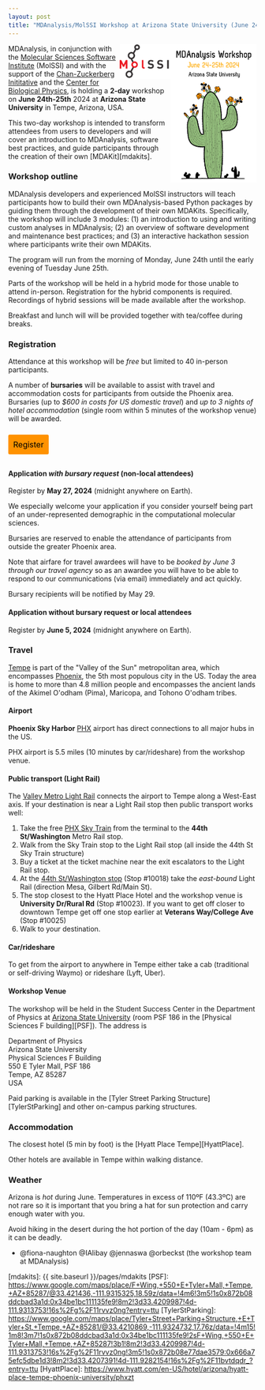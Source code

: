 ```yaml
---
layout: post
title: "MDAnalysis/MolSSI Workshop at Arizona State University (June 24/25, 2024)"
---
```


<img
src="/public/images/ASUworkshop_cactus.png"
title="MDAnalysis ASU workshop 2024" alt="MDAnalysis Workshop June 24-25th, 2024 at Arizona State University"
style="float: right; height: 20em; " />

<img
src="/public/images/MolSSI_Logo.png"
title="MolSSI logo" alt="MolSSI logo"
style="float: right; height: 5em; " />

MDAnalysis, in conjunction with the [Molecular Sciences Software Institute][MolSSI]
(MolSSI) and with the support of the [Chan-Zuckerberg Inititative][CZI] and the
[Center for Biological Physics][CBP], is holding a **2-day** workshop on **June
24th-25th** 2024 at **Arizona State University** in Tempe, Arizona, USA.

This two-day workshop is intended to transform attendees from users to
developers and will cover an introduction to MDAnalysis, software best
practices, and guide participants through the creation of their own [MDAKit][mdakits].

### Workshop outline

MDAnalysis developers and experienced MolSSI instructors will teach
participants how to build their own MDAnalysis-based Python packages by guiding
them through the development of their own MDAKits. Specifically, the workshop
will include 3 modules: (1) an introduction to using and writing custom
analyses in MDAnalysis; (2) an overview of software development and maintenance
best practices; and (3) an interactive hackathon session where participants
write their own MDAKits.

The program will run from the morning of Monday, June 24th until the early
evening of Tuesday June 25th. 

Parts of the workshop will be held in a hybrid mode for those unable to attend
in-person. Registration for the hybrid components is required. Recordings of
hybrid sessions will be made available after the workshop.

Breakfast and lunch will will be provided together with tea/coffee during
breaks.



### Registration

Attendance at this workshop will be *free* but limited to 40 in-person
participants.

A number of **bursaries** will be available to assist with travel and
accommodation costs for participants from outside the Phoenix area. Bursaries
(up to *$600 in costs for US domestic travel*) and *up to 3 nights of hotel
accommodation* (single room within 5 minutes of the workshop venue) will be
awarded.

<a href="https://LINK.TO.REGISTRATIONFORM" target="_blank" style="background:#FF9200;padding:10px;margin:10px 0px;text-align:center;text-decoration:none;font-size:12pt;color:#000000;display:inline-block;border-radius:3px">Register</a>

#### Application *with bursary request* (non-local attendees)

Register by **May 27, 2024** (midnight anywhere on Earth).

We especially welcome your application if you consider yourself being part of
an under-represented demographic in the computational molecular sciences.

Bursaries are reserved to enable the attendance of participants from outside
the greater Phoenix area.

Note that airfare for travel awardees will have to be *booked by June 3 through
our travel agency* so as an awardee you will have to be able to
respond to our communications (via email) immediately and act quickly.

Bursary recipients will be notified by May 29. 


#### Application without bursary request or local attendees

Register by **June 5, 2024** (midnight anywhere on Earth).


### Travel

[Tempe][] is part of the "Valley of the Sun" metropolitan area, which encompasses
[Phoenix][], the 5th most populous city in the US. Today the area is home to more
than 4.8 million people and encompasses the ancient lands of the Akimel O'odham
(Pima), Maricopa, and Tohono O'odham tribes.


#### Airport

**Phoenix Sky Harbor** [PHX][] airport has direct connections to all major hubs
in the US.

PHX airport is 5.5 miles (10 minutes by car/rideshare) from the workshop venue.

#### Public transport (Light Rail)

The [Valley Metro Light Rail][Light Rail] connects the airport to Tempe along a
West-East axis. If your destination is near a Light Rail stop then
public transport works well:

1. Take the free [PHX Sky Train][] from the terminal to the **44th St/Washington**
Metro Rail stop.
2. Walk from the Sky Train stop to the Light Rail stop (all inside the 44th St
Sky Train structure)
3. Buy a ticket at the ticket machine near the exit escalators to the Light
Rail stop.
4. At the [44th St/Washington stop][LightRail44thSt] (Stop #10018) take the
*east-bound* Light Rail (direction Mesa, Gilbert Rd/Main St).
5. The stop closest to the Hyatt Place Hotel and the workshop venue is
**University Dr/Rural Rd** (Stop #10023). If you want to get off closer to
downtown Tempe get off one stop earlier at **Veterans Way/College Ave** (Stop #10025)
6. Walk to your destination.

#### Car/rideshare

To get from the airport to anywhere in Tempe either take a cab (traditional or self-driving
Waymo) or rideshare (Lyft, Uber).


#### Workshop Venue

The workshop will be held in the Student Success Center in the Department of
Physics at [Arizona State University][ASU] (room PSF 186 in the [Physical Sciences F
building][PSF]). The address is

  Department of Physics  
  Arizona State University  
  Physical Sciences F Building  
  550 E Tyler Mall, PSF 186  
  Tempe, AZ 85287  
  USA
 
Paid parking is available in the [Tyler Street Parking
Structure][TylerStParking] and other on-campus parking structures.

### Accommodation

The closest hotel (5 min by foot) is the [Hyatt Place Tempe][HyattPlace].

Other hotels are available in Tempe within walking distance.


### Weather

Arizona is *hot* during June. Temperatures in excess of 110ºF (43.3ºC) are not
rare so it is important that you bring a hat for sun protection and carry
enough water with you.

Avoid hiking in the desert during the hot portion of the day (10am - 6pm) as it
can be deadly.



- @fiona-naughton @IAlibay @jennaswa @orbeckst (the workshop team at MDAnalysis)


[MolSSI]: https://molssi.org/
[CBP]: https://cbp.asu.edu
[CZI]: https://chanzuckerberg.com
[mdakits]: {{ site.baseurl }}/pages/mdakits
[PSF]: https://www.google.com/maps/place/F+Wing,+550+E+Tyler+Mall,+Tempe,+AZ+85287/@33.421436,-111.9315325,18.59z/data=!4m6!3m5!1s0x872b08ddcbad3a1d:0x34be1bc111135fe9!8m2!3d33.4209987!4d-111.9313753!16s%2Fg%2F11rvvz0ng?entry=ttu
[TylerStParking]: https://www.google.com/maps/place/Tyler+Street+Parking+Structure,+E+Tyler+St,+Tempe,+AZ+85281/@33.4210869,-111.9324732,17.76z/data=!4m15!1m8!3m7!1s0x872b08ddcbad3a1d:0x34be1bc111135fe9!2sF+Wing,+550+E+Tyler+Mall,+Tempe,+AZ+85287!3b1!8m2!3d33.4209987!4d-111.9313753!16s%2Fg%2F11rvvz0ng!3m5!1s0x872b08e77dae3579:0x666a75efc5dbe1d3!8m2!3d33.4207391!4d-111.9282154!16s%2Fg%2F11bvtdqdr_?entry=ttu
[HyattPlace]: https://www.hyatt.com/en-US/hotel/arizona/hyatt-place-tempe-phoenix-university/phxzt

[Tempe]: https://www.tempe.gov/
[Phoenix]: https://www.phoenix.gov/
[ASU]: https://www.asu.edu
[PHX]: https://www.skyharbor.com/
[Light Rail]: https://www.valleymetro.org/maps-schedules/rail
[PHX Sky Train]: https://www.skyharbor.com/ground-transportation/phx-sky-train/
[LightRail44thSt]: https://valleymetro.org/maps-schedules/RAIL?location=44th%20St/Washington,%20East%20Washington%20Street,%20Phoenix,%20AZ,%20USA
